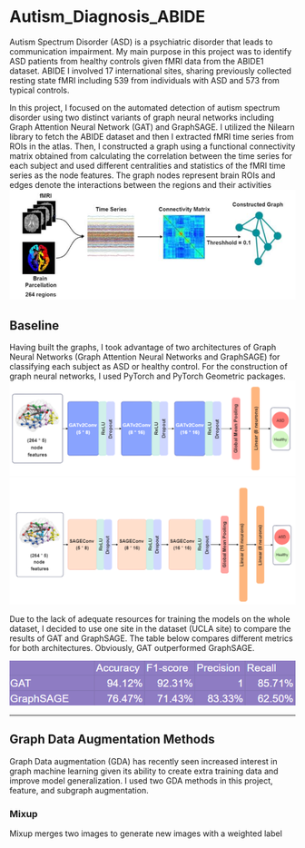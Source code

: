 # Autism_Diagnosis_ABIDE

Autism Spectrum Disorder (ASD) is a psychiatric disorder that leads to communication impairment. My main purpose in this project was to identify ASD patients from healthy controls given fMRI data from the ABIDE1 dataset. ABIDE I involved 17 international sites, sharing previously collected resting state fMRI including 539 from individuals with ASD and 573 from typical controls.

In this project, I focused on the automated detection of autism spectrum disorder using two distinct variants of  graph neural networks including Graph Attention Neural Network (GAT) and GraphSAGE. I utilized the Nilearn library to fetch the ABIDE dataset and then I extracted fMRI time series from ROIs in the atlas.  Then, I constructed a graph using a functional connectivity matrix obtained from calculating the correlation between the time series for each subject and used different centralities and  statistics  of  the  fMRI  time  series  as  the  node  features. The graph nodes represent  brain  ROIs  and  edges  denote  the  interactions  between the regions and their activities
![Image alt text](/img/2.PNG) 

## Baseline
Having built the graphs, I took advantage of two architectures of Graph Neural Networks (Graph Attention Neural Networks and GraphSAGE) for classifying each subject as ASD or healthy control. For the construction of graph neural networks, I used PyTorch and PyTorch Geometric packages. 
![Image alt text](/img/4.PNG)
![Image alt text](/img/3.PNG)

Due to the lack of adequate resources for training the models on the whole dataset,  I decided to use one site in the dataset (UCLA site) to compare the results of GAT and GraphSAGE. The table below compares different metrics for both architectures. Obviously, GAT outperformed GraphSAGE. 

![Image alt text](/img/1.PNG)

----
## Graph Data Augmentation Methods
Graph Data augmentation (GDA) has recently seen increased interest in graph machine learning given its ability to create extra training data and improve model generalization. I used two GDA methods in this project, feature, and subgraph augmentation. 
### Mixup
Mixup merges two images to generate new images with a weighted label





